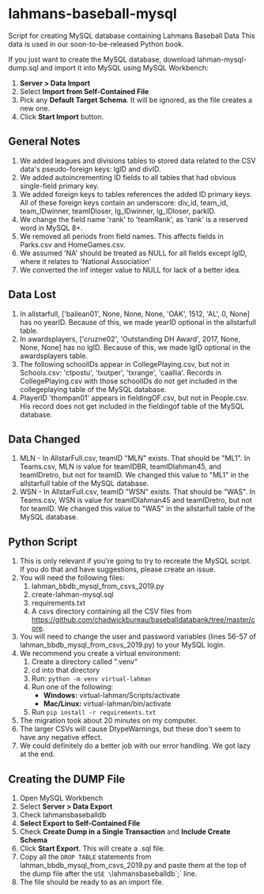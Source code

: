 # lahmans-baseball-mysql
Script for creating MySQL database containing Lahmans Baseball Data
This data is used in our soon-to-be-released Python book.

If you just want to create the MySQL database, download lahman-mysql-dump.sql and import it into MySQL using MySQL Workbench:
1. **Server > Data Import**
1. Select **Import from Self-Contained File**
1. Pick any **Default Target Schema**. It will be ignored, as the file creates a new one.
1. Click **Start Import** button.


## General Notes
1. We added leagues and divisions tables to stored data related to the CSV data's pseudo-foreign keys: lgID and divID.
1. We added autoincrementing ID fields to all tables that had obvious single-field primary key.
1. We added foreign keys to tables references the added ID primary keys. All of these foreign keys contain an underscore: div_id, team_id, team_IDwinner, teamIDloser, lg_IDwinner, lg_IDloser, parkID.
1. We change the field name 'rank' to 'teamRank', as 'rank' is a reserved word in MySQL 8+.
1. We removed all periods from field names. This affects fields in Parks.csv and HomeGames.csv.
1. We assumed 'NA' should be treated as NULL for all fields except lgID, where it relates to 'National Association'
1. We converted the inf integer value to NULL for lack of a better idea.

## Data Lost
1. In allstarfull, ['bailean01', None, None, None, 'OAK', 1512, 'AL', 0, None] has no yearID. Because of this, we made yearID optional in the allstarfull table.
1. In awardsplayers, ['cruzne02', 'Outstanding DH Award', 2017, None, None, None] has no lgID. Because of this, we made lgID optional in the awardsplayers table.
1. The following schoolIDs appear in CollegePlaying.csv, but not in Schools.csv: 'ctpostu', 'txutper', 'txrange', 'caallia'. Records in CollegePlaying.csv with those schoolIDs do not get included in the collegeplaying table of the MySQL database.
1. PlayerID 'thompan01' appears in fieldingOF.csv, but not in People.csv. His record does not get included in the fieldingof table of the MySQL database.

## Data Changed
1. MLN - In AllstarFull.csv, teamID "MLN" exists. That should be "ML1". In Teams.csv, MLN is value for teamIDBR, teamIDlahman45, and teamIDretro, but not for teamID. We changed this value to "ML1" in the allstarfull table of the MySQL database.
1. WSN - In AllstarFull.csv, teamID "WSN" exists. That should be "WAS". In Teams.csv, WSN is value for teamIDlahman45 and teamIDretro, but not for teamID. We changed this value to "WAS" in the allstarfull table of the MySQL database.
                    
## Python Script
1. This is only relevant if you're going to try to recreate the MySQL script. If you do that and have suggestions, please create an issue.
1. You will need the following files:
    1. lahman_bbdb_mysql_from_csvs_2019.py
    1. create-lahman-mysql.sql
    1. requirements.txt
    1. A csvs directory containing all the CSV files from https://github.com/chadwickbureau/baseballdatabank/tree/master/core.
1. You will need to change the user and password variables (lines 56-57 of lahman_bbdb_mysql_from_csvs_2019.py) to your MySQL login.
1. We recommend you create a virtual environment:
    1. Create a directory called ".venv"
    1. cd into that directory
    1. Run: `python -m venv virtual-lahman`
    1. Run one of the following:
        - **Windows:** virtual-lahman/Scripts/activate
        - **Mac/Linux:** virtual-lahman/bin/activate
    1. Run `pip install -r requirements.txt`
1. The migration took about 20 minutes on my computer.
1. The larger CSVs will cause DtypeWarnings, but these don't seem to have any negative effect.
1. We could definitely do a better job with our error handling. We got lazy at the end.

## Creating the DUMP File
1. Open MySQL Workbench
1. Select **Server > Data Export**
1. Check lahmansbaseballdb
1. **Select Export to Self-Contained File**
1. Check **Create Dump in a Single Transaction** and **Include Create Schema**
1. Click **Start Export**. This will create a .sql file.
1. Copy all the `DROP TABLE` statements from lahman_bbdb_mysql_from_csvs_2019.py and paste them at the top of the dump file after the `USE \`lahmansbaseballdb\`;` line.
1. The file should be ready to as an import file.
